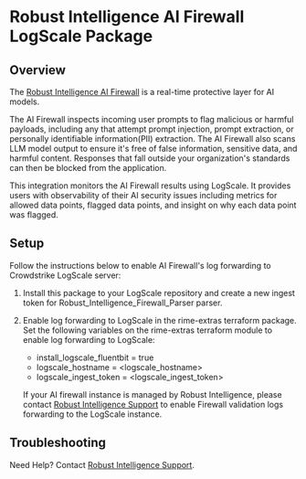 # Robust Intelligence AI Firewall LogScale Package

## Overview

The [Robust Intelligence AI Firewall][1] is a real-time protective layer for AI models.

The AI Firewall inspects incoming user prompts to flag malicious or harmful payloads, including any that attempt prompt injection, prompt extraction, or personally identifiable information(PII) extraction. The AI Firewall also scans LLM model output to ensure it's free of false information, sensitive data, and harmful content. Responses that fall outside your organization's standards can then be blocked from the application.

This integration monitors the AI Firewall results using LogScale. It provides users with observability of their AI security issues including metrics for allowed data points, flagged data points, and insight on why each data point was flagged.

## Setup

Follow the instructions below to enable AI Firewall's log forwarding to Crowdstrike LogScale server:

1. Install this package to your LogScale repository and create a new ingest token for Robust_Intelligence_Firewall_Parser parser. 
2. Enable log forwarding to LogScale in the rime-extras terraform package. Set the following variables on the rime-extras terraform module to enable log forwarding to LogScale:
     - install_logscale_fluentbit = true
     - logscale_hostname = <logscale_hostname>
     - logscale_ingest_token = <logscale_ingest_token>
   
     If your AI firewall instance is managed by Robust Intelligence, please contact [Robust Intelligence Support][2] to enable Firewall validation logs forwarding to the LogScale instance.
## Troubleshooting

Need Help? Contact [Robust Intelligence Support][2].

[1]: https://www.robustintelligence.com/platform/ai-firewall
[2]: mailto:help@robustintelligence.com
